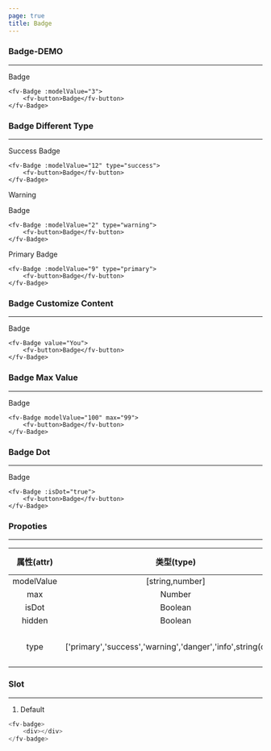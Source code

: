 ```yaml
---
page: true
title: Badge
--- 
```

### Badge-DEMO
---

<ClientOnly>
<fv-Badge :modelValue="3">
<fv-button>Badge</fv-button>
</fv-Badge>
</ClientOnly>

```vue
<fv-Badge :modelValue="3">
    <fv-button>Badge</fv-button>
</fv-Badge>
```

### Badge Different Type
---

Success
<ClientOnly>
<fv-Badge :modelValue="12" type="success">
<fv-button>Badge</fv-button>
</fv-Badge>
</ClientOnly>

```vue
<fv-Badge :modelValue="12" type="success">
    <fv-button>Badge</fv-button>
</fv-Badge>
```

Warning

<ClientOnly>
<fv-Badge :modelValue="2" type="warning">
<fv-button>Badge</fv-button>
</fv-Badge>
</ClientOnly>

```vue
<fv-Badge :modelValue="2" type="warning">
    <fv-button>Badge</fv-button>
</fv-Badge>
```

Primary
<ClientOnly>
<fv-Badge :modelValue="9" type="primary">
<fv-button>Badge</fv-button>
</fv-Badge>
</ClientOnly>

```vue
<fv-Badge :modelValue="9" type="primary">
    <fv-button>Badge</fv-button>
</fv-Badge>
```

### Badge Customize Content
---
<ClientOnly>
<fv-Badge modelValue="You">
<fv-button>Badge</fv-button>
</fv-Badge>
</ClientOnly>

```vue
<fv-Badge value="You">
    <fv-button>Badge</fv-button>
</fv-Badge>
```

### Badge Max Value
---
<ClientOnly>
<fv-Badge modelValue="100" max="99">
<fv-button>Badge</fv-button>
</fv-Badge>
</ClientOnly>

```vue
<fv-Badge modelValue="100" max="99">
    <fv-button>Badge</fv-button>
</fv-Badge>
```

### Badge Dot
---
<ClientOnly>
<fv-Badge :isDot="true">
<fv-button>Badge</fv-button>
</fv-Badge>
</ClientOnly>

```vue
<fv-Badge :isDot="true">
    <fv-button>Badge</fv-button>
</fv-Badge>
```



### Propoties
---
| 属性(attr) |                          类型(type)                           | 必填(required) | 默认值(default) |         说明(statement)         |
| :--------: | :-----------------------------------------------------------: | :------------: | :-------------: | :-----------------------------: |
| modelValue |                        [string,number]                        |      Yes       |       N/A       |                                 |
|    max     |                            Number                             |       No       |    Infinity     |                                 |
|   isDot    |                            Boolean                            |       No       |      false      |                                 |
|   hidden   |                            Boolean                            |       No       |      false      |                                 |
|    type    | ['primary','success','warning','danger','info',string(color)] |       No       |     default     | `Badge`类型, 可以输入颜色字符串 |

### Slot
---
1. Default

```javascript
<fv-badge>
    <div></div>
</fv-badge>
```